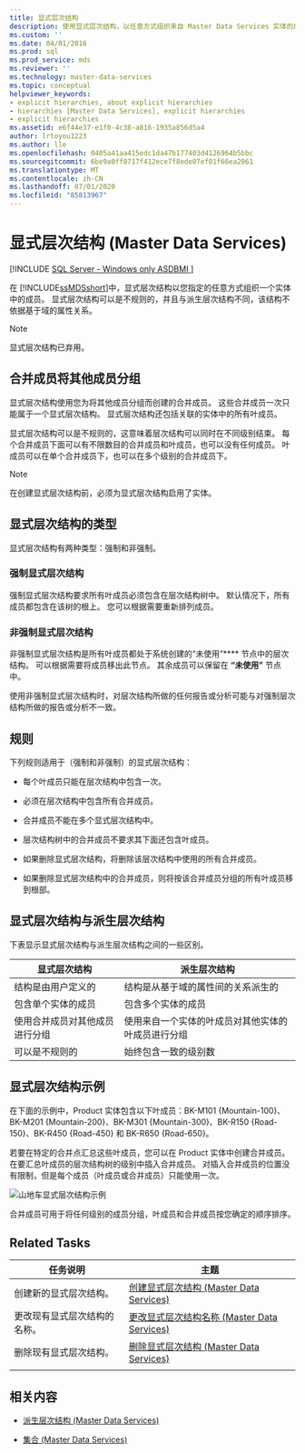 ```yaml
---
title: 显式层次结构
description: 使用显式层次结构，以任意方式组织来自 Master Data Services 实体的成员，而不是基于基于域的属性关系。
ms.custom: ''
ms.date: 04/01/2016
ms.prod: sql
ms.prod_service: mds
ms.reviewer: ''
ms.technology: master-data-services
ms.topic: conceptual
helpviewer_keywords:
- explicit hierarchies, about explicit hierarchies
- hierarchies [Master Data Services], explicit hierarchies
- explicit hierarchies
ms.assetid: e6f44e37-e1f0-4c38-a816-1935a856d5a4
author: lrtoyou1223
ms.author: lle
ms.openlocfilehash: 0405a41aa415edc1da47b177403d4126964b5bbc
ms.sourcegitcommit: 6be9a0ff0717f412ece7f8ede07ef01f66ea2061
ms.translationtype: MT
ms.contentlocale: zh-CN
ms.lasthandoff: 07/01/2020
ms.locfileid: "85813967"
---
```

# <a name="explicit-hierarchies-master-data-services"></a>显式层次结构 (Master Data Services)

[!INCLUDE [SQL Server - Windows only ASDBMI  ](../includes/applies-to-version/sql-windows-only-asdbmi.md)]

  在 [!INCLUDE[ssMDSshort](../includes/ssmdsshort-md.md)]中，显式层次结构以您指定的任意方式组织一个实体中的成员。 显式层次结构可以是不规则的，并且与派生层次结构不同，该结构不依据基于域的属性关系。  
  
> [!NOTE]  
>  显式层次结构已弃用。  
  
## <a name="consolidated-members-group-other-members"></a>合并成员将其他成员分组  
 显式层次结构使用您为将其他成员分组而创建的合并成员。 这些合并成员一次只能属于一个显式层次结构。 显式层次结构还包括关联的实体中的所有叶成员。  
  
 显式层次结构可以是不规则的，这意味着层次结构可以同时在不同级别结束。 每个合并成员下面可以有不限数目的合并成员和叶成员，也可以没有任何成员。 叶成员可以在单个合并成员下，也可以在多个级别的合并成员下。  
  
> [!NOTE]  
>  在创建显式层次结构前，必须为显式层次结构启用了实体。  
  
## <a name="types-of-explicit-hierarchies"></a>显式层次结构的类型  
 显式层次结构有两种类型：强制和非强制。  
  
### <a name="mandatory-explicit-hierarchy"></a>强制显式层次结构  
 强制显式层次结构要求所有叶成员必须包含在层次结构树中。 默认情况下，所有成员都包含在该树的根上。 您可以根据需要重新排列成员。  
  
### <a name="non-mandatory-explicit-hierarchy"></a>非强制显式层次结构  
 非强制显式层次结构是所有叶成员都处于系统创建的“未使用”**** 节点中的层次结构。 可以根据需要将成员移出此节点。 其余成员可以保留在 **“未使用”** 节点中。  
  
 使用非强制显式层次结构时，对层次结构所做的任何报告或分析可能与对强制层次结构所做的报告或分析不一致。  
  
## <a name="rules"></a>规则  
 下列规则适用于（强制和非强制）的显式层次结构：  
  
-   每个叶成员只能在层次结构中包含一次。  
  
-   必须在层次结构中包含所有合并成员。  
  
-   合并成员不能在多个显式层次结构中。  
  
-   层次结构树中的合并成员不要求其下面还包含叶成员。  
  
-   如果删除显式层次结构，将删除该层次结构中使用的所有合并成员。  
  
-   如果删除显式层次结构中的合并成员，则将按该合并成员分组的所有叶成员移到根部。  
  
## <a name="explicit-hierarchies-versus-derived-hierarchies"></a>显式层次结构与派生层次结构  
 下表显示显式层次结构与派生层次结构之间的一些区别。  
  
|显式层次结构|派生层次结构|  
|--------------------------|-------------------------|  
|结构是由用户定义的|结构是从基于域的属性间的关系派生的|  
|包含单个实体的成员|包含多个实体的成员|  
|使用合并成员对其他成员进行分组|使用来自一个实体的叶成员对其他实体的叶成员进行分组|  
|可以是不规则的|始终包含一致的级别数|  
  
## <a name="explicit-hierarchy-example"></a>显式层次结构示例  
 在下面的示例中，Product 实体包含以下叶成员：BK-M101 {Mountain-100}、BK-M201 {Mountain-200}、BK-M301 {Mountain-300}、BK-R150 {Road-150}、BK-R450 {Road-450} 和 BK-R650 {Road-650}。  
  
 若要在特定的合并点汇总这些叶成员，您可以在 Product 实体中创建合并成员。 在要汇总叶成员的层次结构树的级别中插入合并成员。 对插入合并成员的位置没有限制，但是每个成员（叶成员或合并成员）只能使用一次。  
  
 ![山地车显式层次结构示例](../master-data-services/media/mds-conc-explicit-hierarchy.gif "山地车显式层次结构示例")  
  
 合并成员可用于将任何级别的成员分组，叶成员和合并成员按您确定的顺序排序。  
  
## <a name="related-tasks"></a>Related Tasks  
  
|任务说明|主题|  
|----------------------|-----------|  
|创建新的显式层次结构。|[创建显式层次结构 (Master Data Services)](../master-data-services/create-an-explicit-hierarchy-master-data-services.md)|  
|更改现有显式层次结构的名称。|[更改显式层次结构名称 (Master Data Services)](../master-data-services/change-an-explicit-hierarchy-name-master-data-services.md)|  
|删除现有显式层次结构。|[删除显式层次结构 (Master Data Services)](../master-data-services/delete-an-explicit-hierarchy-master-data-services.md)|  
|||  
  
## <a name="related-content"></a>相关内容  
  
-   [派生层次结构 (Master Data Services)](../master-data-services/derived-hierarchies-master-data-services.md)  
  
-   [集合 (Master Data Services)](../master-data-services/collections-master-data-services.md)  
  
  
